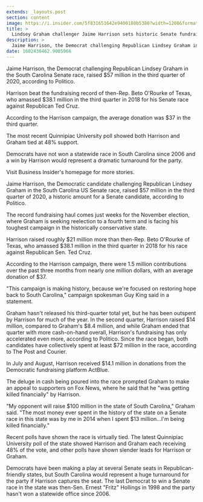 ```yaml
--- 
extends: _layouts.post 
section: content 
image: https://i.insider.com/5f831651642e9400180b5380?width=1200&format=jpeg 
title: > 
  Lindsey Graham challenger Jaime Harrison sets historic Senate fundraising record of $57 million in last quarter 
description: > 
  Jaime Harrison, the Democrat challenging Republican Lindsey Graham in the South Carolina Senate race, raised $57 million in the third quarter of 2020, according to Politico.According to the Harrison campaign, the average donation was $37 in the third quarter.Jaime Harrison, the Democratic candidate challenging Republican Lindsey Graham in the South Carolina US Senate race, raised $57 million in the third quarter of 2020, a historic amount for a Senate candidate, according to Politico."This campaign is making history, because we're focused on restoring hope back to South Carolina," campaign spokesman Guy King said in a statement."My opponent will raise $100 million in the state of South Carolina," Graham said. 
date: 1602436462.9005966 
--- 
```

Jaime Harrison, the Democrat challenging Republican Lindsey Graham in the South Carolina Senate race, raised $57 million in the third quarter of 2020, according to Politico.

Harrison beat the fundraising record of then-Rep. Beto O'Rourke of Texas, who amassed $38.1 million in the third quarter in 2018 for his Senate race against Republican Ted Cruz.

According to the Harrison campaign, the average donation was $37 in the third quarter.

The most recent Quinnipiac University poll showed both Harrison and Graham tied at 48% support.

Democrats have not won a statewide race in South Carolina since 2006 and a win by Harrison would represent a dramatic turnaround for the party.

Visit Business Insider's homepage for more stories.

Jaime Harrison, the Democratic candidate challenging Republican Lindsey Graham in the South Carolina US Senate race, raised $57 million in the third quarter of 2020, a historic amount for a Senate candidate, according to Politico.

The record fundraising haul comes just weeks for the November election, where Graham is seeking reelection to a fourth term and is facing his toughest campaign in the historically conservative state.

Harrison raised roughly $21 million more than then-Rep. Beto O'Rourke of Texas, who amassed $38.1 million in the third quarter in 2018 for his race against Republican Sen. Ted Cruz.

According to the Harrison campaign, there were 1.5 million contributions over the past three months from nearly one million dollars, with an average donation of $37.

"This campaign is making history, because we're focused on restoring hope back to South Carolina," campaign spokesman Guy King said in a statement.

Graham hasn't released his third-quarter total yet, but he has been outspent by Harrison for much of the year. In the second quarter, Harrison raised $14 million, compared to Graham's $8.4 million, and while Graham ended that quarter with more cash-on-hand overall, Harrison's fundraising has only accelerated even more, according to Politico. Since the race began, both candidates have collectively spent at least $72 million in the race, according to The Post and Courier.

In July and August, Harrison received $14.1 million in donations from the Democratic fundraising platform ActBlue.

The deluge in cash being poured into the race prompted Graham to make an appeal to supporters on Fox News, where he said that he "was getting killed financially" by Harrison.

"My opponent will raise $100 million in the state of South Carolina," Graham said. "The most money ever spent in the history of the state on a Senate race in this state was by me in 2014 when I spent $13 million...I'm being killed financially."

Recent polls have shown the race is virtually tied. The latest Quinnipiac University poll of the state showed Harrison and Graham each receiving 48% of the vote, and other polls have shown slender leads for Harrison or Graham.

Democrats have been making a play at several Senate seats in Republican-friendly states, but South Carolina would represent a huge turnaround for the party if Harrison captures the seat. The last Democrat to win a Senate race in the state was then-Sen. Ernest "Fritz" Hollings in 1998 and the party hasn't won a statewide office since 2006.